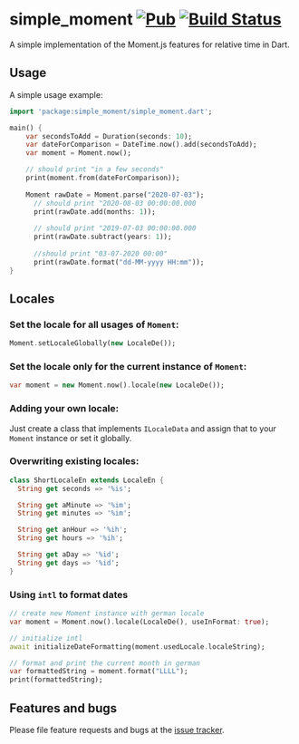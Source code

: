 # simple_moment [![Pub](https://img.shields.io/pub/v/simple_moment.svg)](https://pub.dartlang.org/packages/simple_moment) [![Build Status](https://travis-ci.org/rinukkusu/simple_moment.svg?branch=master)](https://travis-ci.org/rinukkusu/simple_moment)

A simple implementation of the Moment.js features for relative time in Dart.

## Usage

A simple usage example:

```dart
import 'package:simple_moment/simple_moment.dart';

main() {
    var secondsToAdd = Duration(seconds: 10);
    var dateForComparison = DateTime.now().add(secondsToAdd);
    var moment = Moment.now();

    // should print "in a few seconds"
    print(moment.from(dateForComparison));
    
    Moment rawDate = Moment.parse("2020-07-03");
      // should print "2020-08-03 00:00:00.000
      print(rawDate.add(months: 1));
    
      // should print "2019-07-03 00:00:00.000
      print(rawDate.subtract(years: 1));
    
      //should print "03-07-2020 00:00"
      print(rawDate.format("dd-MM-yyyy HH:mm"));
}
```

## Locales

### Set the locale for all usages of `Moment`:

```dart
Moment.setLocaleGlobally(new LocaleDe());
```

### Set the locale only for the current instance of `Moment`:

```dart
var moment = new Moment.now().locale(new LocaleDe());
```

### Adding your own locale:

Just create a class that implements `ILocaleData` and assign that to your `Moment` instance or set it globally.


### Overwriting existing locales:

```dart
class ShortLocaleEn extends LocaleEn {
  String get seconds => '%is';

  String get aMinute => '%im';
  String get minutes => '%im';

  String get anHour => '%ih';
  String get hours => '%ih';

  String get aDay => '%id';
  String get days => '%id';
}
```

### Using `intl` to format dates

```dart
// create new Moment instance with german locale
var moment = Moment.now().locale(LocaleDe(), useInFormat: true);

// initialize intl
await initializeDateFormatting(moment.usedLocale.localeString);

// format and print the current month in german
var formattedString = moment.format("LLLL");
print(formattedString);
```

## Features and bugs

Please file feature requests and bugs at the [issue tracker][tracker].

[tracker]: https://github.com/rinukkusu/simple_moment/issues

